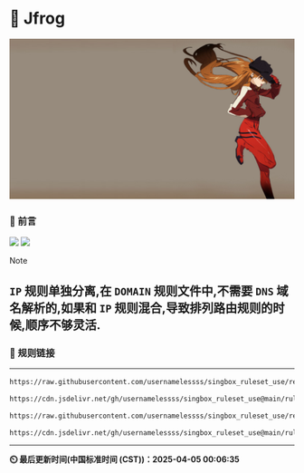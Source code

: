 
# 🧸 Jfrog
![](https://raw.githubusercontent.com/usernamelessss/picture-bed/main/images/202504042256831.jpg)
### 📣 前言
![](https://shields.io/badge/-移除重复规则-ff69b4) ![](https://shields.io/badge/-IP&nbsp;规则单独存放不与&nbsp;DOMAIN&nbsp;等混合-green)
> [!NOTE]
**`IP` 规则单独分离,在 `DOMAIN` 规则文件中,不需要 `DNS` 域名解析的,如果和 `IP` 规则混合,导致排列路由规则的时候,顺序不够灵活.**
---

###  🔗 规则链接
---

```url
https://raw.githubusercontent.com/usernamelessss/singbox_ruleset_use/refs/heads/main/rule/Jfrog/Jfrog_No_IP.json
```

```url
https://cdn.jsdelivr.net/gh/usernamelessss/singbox_ruleset_use@main/rule/Jfrog/Jfrog_No_IP.json
```

```url
https://raw.githubusercontent.com/usernamelessss/singbox_ruleset_use/refs/heads/main/rule/Jfrog/Jfrog_No_IP.srs
```

```url
https://cdn.jsdelivr.net/gh/usernamelessss/singbox_ruleset_use@main/rule/Jfrog/Jfrog_No_IP.srs
```

---
**⏲️ 最后更新时间(中国标准时间 (CST))：2025-04-05 00:06:35**